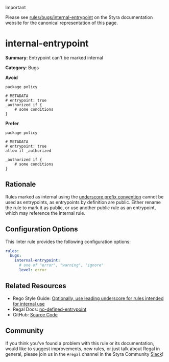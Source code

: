 > [!IMPORTANT]
> Please see [rules/bugs/internal-entrypoint](https://docs.styra.com/regal/rules/bugs/internal-entrypoint) on the Styra documentation website for the canonical representation of this page.

# internal-entrypoint

**Summary**: Entrypoint can't be marked internal

**Category**: Bugs

**Avoid**
```rego
package policy

# METADATA
# entrypoint: true
_authorized if {
    # some conditions
}
```

**Prefer**
```rego
package policy

# METADATA
# entrypoint: true
allow if _authorized

_authorized if {
    # some conditions
}
```

## Rationale

Rules marked as internal using the [underscore prefix convention](https://docs.styra.com/opa/rego-style-guide#optionally-use-leading-underscore-for-rules-intended-for-internal-use)
cannot be used as entrypoints, as entrypoints by definition are public. Either rename the rule to mark it as public,
or use another public rule as an entrypoint, which may reference the internal rule.

## Configuration Options

This linter rule provides the following configuration options:

```yaml
rules:
  bugs:
    internal-entrypoint:
      # one of "error", "warning", "ignore"
      level: error
```

## Related Resources

- Rego Style Guide: [Optionally, use leading underscore for rules intended for internal use](https://docs.styra.com/opa/rego-style-guide#optionally-use-leading-underscore-for-rules-intended-for-internal-use)
- Regal Docs: [no-defined-entrypoint](https://docs.styra.com/regal/rules/idiomatic/no-defined-entrypoint)
- GitHub: [Source Code](https://github.com/StyraInc/regal/blob/main/bundle/regal/rules/bugs/internal-entrypoint/internal_entrypoint.rego)

## Community

If you think you've found a problem with this rule or its documentation, would like to suggest improvements, new rules,
or just talk about Regal in general, please join us in the `#regal` channel in the Styra Community
[Slack](https://inviter.co/styra)!
